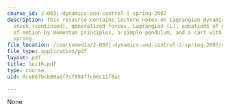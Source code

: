 ```yaml
---
course_id: 2-003j-dynamics-and-control-i-spring-2007
description: This resource contains lecture notes on Lagrangian dynamics, a falling
  stick (continued), generalized forces, Lagrangian (L), equations of motion, equation
  of motion by momentum principles, a simple pendulum, and a cart with pendulum and
  spring.
file_location: /coursemedia/2-003j-dynamics-and-control-i-spring-2007/0ce867bcb09aef7cf094ffc60c11f8ac_lec16.pdf
file_type: application/pdf
layout: pdf
title: lec16.pdf
type: course
uid: 0ce867bcb09aef7cf094ffc60c11f8ac

---
```

None